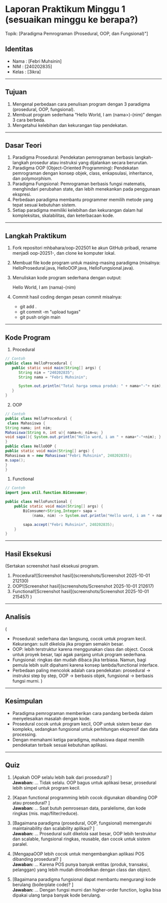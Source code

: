 # Laporan Praktikum Minggu 1 (sesuaikan minggu ke berapa?)
Topik: [Paradigma Pemrograman (Prosedural, OOP, dan Fungsional)"]

## Identitas
- Nama  : [Febri Muhsinin]
- NIM   : [240202835]
- Kelas : [3ikra]

---

## Tujuan
1. Mengenal perbedaan cara penulisan program dengan 3 paradigma (prosedural, OOP, fungsional).
2. Membuat program sederhana “Hello World, I am (nama>)-(nim)” dengan 3 cara berbeda.
3. Mengetahui kelebihan dan kekurangan tiap pendekatan.

---

## Dasar Teori  
1. Paradigma Prosedural: Pendekatan pemrograman berbasis langkah-langkah prosedur atau instruksi yang dijalankan secara berurutan.
2. Paradigma OOP (Object-Oriented Programming): Pendekatan pemrograman dengan konsep objek, class, enkapsulasi, inheritance, dan polymorphism.
3. Paradigma Fungsional: Pemrograman berbasis fungsi matematis, menghindari perubahan state, dan lebih menekankan pada penggunaan ekspresi.
4. Perbedaan paradigma membantu programmer memilih metode yang tepat sesuai kebutuhan sistem.
5. Setiap paradigma memiliki kelebihan dan kekurangan dalam hal kompleksitas, skalabilitas, dan keterbacaan kode.

---

## Langkah Praktikum
1. Fork repositori mhbahara/oop-202501 ke akun GitHub pribadi, rename menjadi oop-20251-<nim>, dan clone ke komputer lokal.
2. Membuat file kode program untuk masing-masing paradigma (misalnya: HelloProsedural.java, HelloOOP.java, HelloFungsional.java).
3. Menuliskan kode program sederhana dengan output:

   Hello World, I am (nama)-(nim)

4. Commit hasil coding dengan pesan commit misalnya:

   - git add .
   - git commit -m "upload tugas"
   - git push origin main

---

## Kode Program
1. Procedural
```java
// Contoh
public class HelloProcedural {
   public static void main(String[] args) {
      String nim = "240202835";
      String nama = "Febri Muhsinin";

      System.out.println("Total harga semua produk: " + nama+"-"+ nim);
   }
}
```
2. OOP
```java
// Contoh
public class HelloProcedural {
 class Mahasiswa { 
String nama; int nim; 
Mahasiswa(String n, int u){ nama=n; nim=u; } 
void sapa(){ System.out.println("Hello word, i am " + nama+"-"+nim); } 
} 
public class HelloOOP { 
public static void main(String[] args) { 
Mahasiswa m = new Mahasiswa("Febri Muhsinin", 240202835); 
m.sapa(); 
} 
} 
```
1. Functional
```java
// Contoh
import java.util.function.BiConsumer;

public class HelloFunctional {
    public static void main(String[] args) {
        BiConsumer<String,Integer> sapa =
            (nama, nim) -> System.out.println("Hello word, i am " + nama +"-"+nim);

        sapa.accept("Febri Muhsinin", 240202835);
    }
}
```

---

## Hasil Eksekusi
(Sertakan screenshot hasil eksekusi program.  
1. Procedural![Screenshot hasil](screenshots/Screenshot 2025-10-01 212130)
2. OOP![Screenshot hasil](screenshots/Screenshot 2025-10-01 212617)
3. Functional![Screenshot hasil](screenshots/Screenshot 2025-10-01 215457)
)
---

## Analisis
(
- Prosedural: sederhana dan langsung, cocok untuk program kecil. Kekurangan: sulit dikelola jika program semakin besar.
- OOP: lebih terstruktur karena menggunakan class dan object. Cocok untuk proyek besar, tapi agak panjang untuk program sederhana.
- Fungsional: ringkas dan mudah dibaca jika terbiasa. Namun, bagi pemula lebih sulit dipahami karena konsep lambda/functional interface.
- Perbedaan paling mencolok adalah cara pendekatan: prosedural → instruksi step by step, OOP → berbasis objek, fungsional → berbasis fungsi murni.
)
---

## Kesimpulan
- Paradigma pemrograman memberikan cara pandang berbeda dalam menyelesaikan masalah dengan kode.
- Prosedural cocok untuk program kecil, OOP untuk sistem besar dan kompleks, sedangkan fungsional untuk perhitungan ekspresif dan data processing.
- Dengan memahami ketiga paradigma, mahasiswa dapat memilih pendekatan terbaik sesuai kebutuhan aplikasi.

---

## Quiz
1. [Apakah OOP selalu lebih baik dari prosedural? ]  
   **Jawaban:** … Tidak selalu. OOP bagus untuk aplikasi besar, prosedural lebih simpel untuk program kecil.

2. [Kapan functional programming lebih cocok digunakan
 dibanding OOP atau prosedural? ]  
   **Jawaban:** … Saat butuh pemrosesan data, paralelisme, dan kode ringkas (mis. map/filter/reduce).

3. [Bagaimana paradigma (prosedural, OOP, fungsional) 
memengaruhi maintainability dan scalability aplikasi? ]  
   **Jawaban:** … Prosedural sulit dikelola saat besar, OOP lebih terstruktur dan scalable, fungsional ringkas, reusable, dan cocok untuk sistem paralel.

4. [MengapaOOP lebih cocok untuk mengembangkan
 aplikasi POS dibanding prosedural? ]  
   **Jawaban:** … Karena POS punya banyak entitas (produk, transaksi, pelanggan) yang lebih mudah dimodelkan dengan class dan object.

5. [Bagaimana paradigma fungsional dapat membantu
 mengurangi kode berulang (boilerplate code)? ]  
   **Jawaban:** … Dengan fungsi murni dan higher-order function, logika bisa dipakai ulang tanpa banyak kode berulang.
